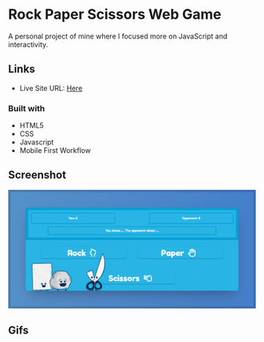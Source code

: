 # Rock Paper Scissors Web Game

A personal project of mine where I focused more on JavaScript and interactivity.

## Links

- Live Site URL: [Here](https://wardinul.github.io/Rock-Paper-Scissors-Game/)

### Built with

- HTML5 
- CSS
- Javascript
- Mobile First Workflow

## Screenshot

![](/Game%20Screenshot.png)

## Gifs


